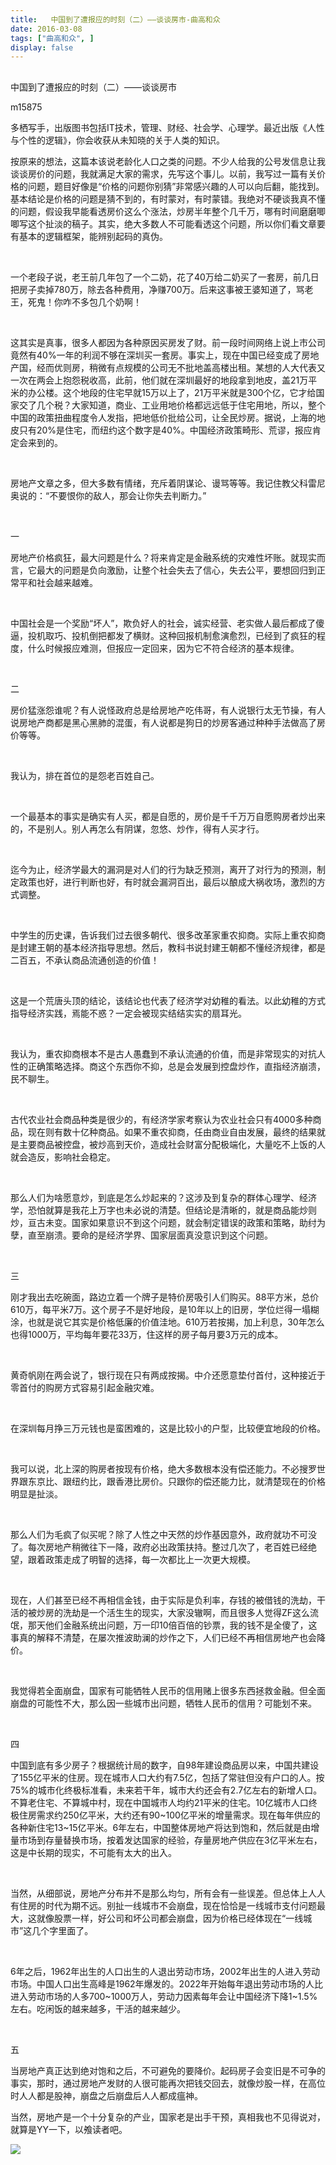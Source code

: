 ```yaml
---
title:   中国到了遭报应的时刻（二）——谈谈房市-曲高和众
date: 2016-03-08
tags: ["曲高和众", ]
display: false
---
```



## 



中国到了遭报应的时刻（二）——谈谈房市




m15875




多栖写手，出版图书包括IT技术，管理、财经、社会学、心理学。最近出版《人性与个性的逻辑》，你会收获从未知晓的关于人类的知识。


按原来的想法，这篇本该说老龄化人口之类的问题。不少人给我的公号发信息让我谈谈房价的问题，我就满足大家的需求，先写这个事儿。以前，我写过一篇有关价格的问题，题目好像是“价格的问题你别猜”非常感兴趣的人可以向后翻，能找到。基本结论是价格的问题是猜不到的，有时蒙对，有时蒙错。我绝对不硬谈我真不懂的问题，假设我早能看透房价这么个涨法，炒房半年整个几千万，哪有时间磨磨唧唧写这个扯淡的稿子。其实，绝大多数人不可能看透这个问题，所以你们看文章要有基本的逻辑框架，能辨别起码的真伪。

&nbsp;

一个老段子说，老王前几年包了一个二奶，花了40万给二奶买了一套房，前几日把房子卖掉780万，除去各种费用，净赚700万。后来这事被王婆知道了，骂老王，死鬼！你咋不多包几个奶啊！

&nbsp;

这其实是真事，很多人都因为各种原因买房发了财。前一段时间网络上说上市公司竟然有40%一年的利润不够在深圳买一套房。事实上，现在中国已经变成了房地产国，经而优则房，稍微有点规模的公司无不批地盖高楼出租。某想的人大代表又一次在两会上抱怨税收高，此前，他们就在深圳最好的地段拿到地皮，盖21万平米的办公楼。这个地段的住宅早就15万以上了，21万平米就是300个亿，它才给国家交了几个税？大家知道，商业、工业用地价格都远远低于住宅用地，所以，整个中国的政策扭曲程度令人发指，把地低价批给公司，让全民炒房。据说，上海的地皮只有20%是住宅，而纽约这个数字是40%。中国经济政策畸形、荒谬，报应肯定会来到的。

&nbsp;

房地产文章之多，但大多数有情绪，充斥着阴谋论、谩骂等等。我记住教父科雷尼奥说的：“不要恨你的敌人，那会让你失去判断力。”

&nbsp;

一

房地产价格疯狂，最大问题是什么？将来肯定是金融系统的灾难性坏账。就现实而言，它最大的问题是负向激励，让整个社会失去了信心，失去公平，要想回归到正常平和社会越来越难。

&nbsp;

中国社会是一个奖励“坏人”，欺负好人的社会，诚实经营、老实做人最后都成了傻逼，投机取巧、投机倒把都发了横财。这种回报机制愈演愈烈，已经到了疯狂的程度，什么时候报应难测，但报应一定回来，因为它不符合经济的基本规律。

&nbsp;

二

房价猛涨怨谁呢？有人说怪政府总是给房地产吃伟哥，有人说银行太无节操，有人说房地产商都是黑心黑肺的混蛋，有人说都是狗日的炒房客通过种种手法做高了房价等等。

&nbsp;

我认为，排在首位的是怨老百姓自己。

&nbsp;

一个最基本的事实是确实有人买，都是自愿的，房价是千千万万自愿购房者炒出来的，不是别人。别人再怎么有阴谋，忽悠、炒作，得有人买才行。

&nbsp;

迄今为止，经济学最大的漏洞是对人们的行为缺乏预测，离开了对行为的预测，制定政策也好，进行判断也好，有时就会漏洞百出，最后以酿成大祸收场，激烈的方式调整。

&nbsp;

中学生的历史课，告诉我们过去很多朝代、很多改革家重农抑商。实际上重农抑商是封建王朝的基本经济指导思想。然后，教科书说封建王朝都不懂经济规律，都是二百五，不承认商品流通创造的价值！

&nbsp;

这是一个荒唐头顶的结论，该结论也代表了经济学对幼稚的看法。以此幼稚的方式指导经济实践，焉能不惑？一定会被现实结结实实的扇耳光。

&nbsp;

我认为，重农抑商根本不是古人愚蠢到不承认流通的价值，而是非常现实的对抗人性的正确策略选择。商这个东西你不抑，总是会发展到控盘炒作，直指经济崩溃，民不聊生。

&nbsp;

古代农业社会商品种类是很少的，有经济学家考察认为农业社会只有4000多种商品，现在则有数十亿种商品。如果不重农抑商，任由商业自由发展，最终的结果就是主要商品被控盘，被炒高到天价，造成社会财富分配极端化，大量吃不上饭的人就会造反，影响社会稳定。

&nbsp;

那么人们为啥愿意炒，到底是怎么炒起来的？这涉及到复杂的群体心理学、经济学，恐怕就算是我花上万字也未必说的清楚。但结论是清晰的，就是商品能炒则炒，亘古未变。国家如果意识不到这个问题，就会制定错误的政策和策略，助纣为孽，直至崩溃。要命的是经济学界、国家层面真没意识到这个问题。

&nbsp;

三

刚才我出去吃碗面，路边立着一个牌子是特价房吸引人们购买。88平方米，总价610万，每平米7万。这个房子不是好地段，是10年以上的旧房，学位烂得一塌糊涂，也就是说它其实是价格低廉的价值洼地。610万若按揭，加上利息，30年怎么也得1000万，平均每年要花33万，住这样的房子每月要3万元的成本。

&nbsp;

黄奇帆刚在两会说了，银行现在只有两成按揭。中介还愿意垫付首付，这种接近于零首付的购房方式容易引起金融灾难。

&nbsp;

在深圳每月挣三万元钱也是蛮困难的，这是比较小的户型，比较便宜地段的价格。

&nbsp;

我可以说，北上深的购房者按现有价格，绝大多数根本没有偿还能力。不必搜罗世界跟东京比、跟纽约比，跟香港比房价。只跟你的偿还能力比，就清楚现在的价格明显是扯淡。

&nbsp;

那么人们为毛疯了似买呢？除了人性之中天然的炒作基因意外，政府就功不可没了。每次房地产稍微往下一降，政府必出政策扶持。整过几次了，老百姓已经绝望，跟着政策走成了明智的选择，每一次都比上一次更大规模。

&nbsp;

现在，人们甚至已经不再相信金钱，由于实际是负利率，存钱的被借钱的洗劫，干活的被炒房的洗劫是一个活生生的现实，大家没辙啊，而且很多人觉得ZF这么流氓，那天他们金融系统出问题，万一印10倍百倍的钞票，我的钱不是全傻了，这事真的解释不清楚，在屡次推波助澜的炒作之下，人们已经不再相信房地产也会降价。

&nbsp;

我觉得若全面崩盘，国家有可能牺牲人民币的信用赌上很多东西拯救金融。但全面崩盘的可能性不大，那么因一些城市出问题，牺牲人民币的信用？可能划不来。

&nbsp;

四

中国到底有多少房子？根据统计局的数字，自98年建设商品房以来，中国共建设了155亿平米的住房。现在城市人口大约有7.5亿，包括了常驻但没有户口的人。按75%的城市化终极标准看，未来若干年，城市大约还会有2.7亿左右的新增人口。不算老住宅、不算城中村，现在中国城市人均约21平米的住宅。10亿城市人口终极住房需求约250亿平米，大约还有90~100亿平米的增量需求。现在每年供应的各种新住宅13~15亿平米。6年左右，中国整体房地产将达到饱和，然后就是由增量市场到存量替换市场，按着发达国家的经验，存量房地产供应在3亿平米左右，这是中长期的现实，不可能有太大的出入。

&nbsp;

当然，从细部说，房地产分布并不是那么均匀，所有会有一些误差。但总体上人人有住房的时代为期不远。别扯一线城市不会崩盘，现在恰恰是一线城市支付问题最大，这就像股票一样，好公司和坏公司都会崩盘，因为价格已经体现在“一线城市”这几个字里面了。

&nbsp;

6年之后，1962年出生的人口出生的人退出劳动市场，2002年出生的人进入劳动市场。中国人口出生高峰是1962年爆发的。2022年开始每年退出劳动市场的人比进入劳动市场的人多700~1000万人，劳动力因素每年会让中国经济下降1~1.5%左右。吃闲饭的越来越多，干活的越来越少。

&nbsp;

五

当房地产真正达到绝对饱和之后，不可避免的要降价。起码房子会变旧是不可争的事实，那时，通过房地产发财的人很可能再次把钱交回去，就像炒股一样，在高位时人人都是股神，崩盘之后崩盘后人人都成瘟神。





当然，房地产是一个十分复杂的产业，国家老是出手干预，真相我也不见得说对，就算是YY一下，以飧读者吧。









<img data-s="300,640" data-type="jpeg" src="http://mmbiz.qpic.cn/mmbiz/fxGMiaL5Zj1gAtMBdoRAfrkfBNF0WEAG9elY136EMERA8zleoqyibsc68mLpoiagDqkzcRhEo0psRuCqoQbcWg52w/0?wx_fmt=jpeg" data-ratio="1" data-w="430"/>

&nbsp;